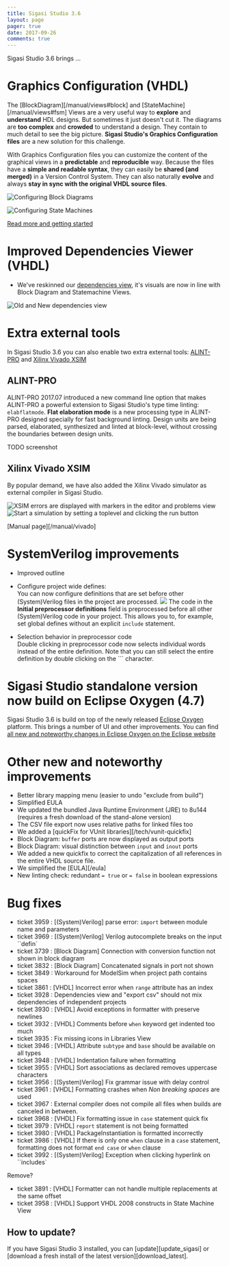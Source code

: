 ```yaml
---
title: Sigasi Studio 3.6
layout: page
pager: true
date: 2017-09-26
comments: true
---
```

Sigasi Studio 3.6 brings ...

# Graphics Configuration (VHDL)

The [BlockDiagram][/manual/views#block] and [StateMachine][/manual/views#fsm] Views are a very useful way to **explore** and **understand** HDL designs. But sometimes it just doesn't cut it. The diagrams are **too complex** and **crowded** to understand a design. They contain to much detail to see the big picture.
**Sigasi Studio's Graphics Configuration files** are a new solution for this challenge.

With Graphics Configuration files you can customize the content of the graphical views in a **predictable** and **reproducible** way. Because the files have a **simple and readable syntax**, they can easily be **shared (and merged)** in a Version Control System. They can also naturally **evolve** and always **stay in sync with the original VHDL source files**.

![Configuring Block Diagrams](/releasenotes/3.6/BlockDiagramSlider/BlockDiagram.gif)

![Configuring State Machines](/releasenotes/3.6/StateMachineSlider/StateMachine.gif)

[Read more and getting started](/tech/using-graphics-configuration)

# Improved Dependencies Viewer (VHDL)

- We've reskinned our [dependencies view](/manual/views#dependencies), it's visuals are now in line with Block Diagram and Statemachine Views.

![Old and New dependencies view](/releasenotes/3.6/dependencies_view.png)

# Extra external tools

In Sigasi Studio 3.6 you can also enable two extra external tools: [ALINT-PRO](https://www.aldec.com/en/products/functional_verification/alint-pro) and [Xilinx Vivado XSIM](https://www.xilinx.com/products/design-tools/vivado/simulator.html)

## ALINT-PRO

ALINT-PRO 2017.07 introduced a new command line option that makes ALINT-PRO a powerful extension to Sigasi Studio's type time linting: `elabflatmode`.
**Flat elaboration mode** is a new processing type in ALINT-PRO designed specially for fast background linting. Design units are being parsed, elaborated, synthesized and linted at block-level, without crossing the boundaries between design units.

TODO screenshot

## Xilinx Vivado XSIM

By popular demand, we have also added the Xilinx Vivado simulator as external compiler in Sigasi Studio.

![XSIM errors are displayed with markers in the editor and problems view](/releasenotes/3.6/xsim_compilation_error.png)
![Start a simulation by setting a toplevel and clicking the run button](/releasenotes/3.6/xsim_simulation.png)

[Manual page][/manual/vivado]

# SystemVerilog improvements

* Improved outline
* Configure project wide defines:  
You can now configure definitions that are set before other (System)Verilog files in the project are processed.
![](/releasenotes/3.6/preprocessor_properties.png)
The code in the **Initial preprocessor definitions** field is preprocessed before all other (System)Verilog code in your project. This allows you to, for example, set global defines without an explicit `include` statement.

* Selection behavior in preprocessor code  
Double clicking in preprocessor code now selects individual words instead of the entire definition. Note that you can still select the entire definition by double clicking on the ``` character.

# Sigasi Studio standalone version now build on Eclipse Oxygen (4.7)

Sigasi Studio 3.6 is build on top of the newly released [Eclipse Oxygen](https://eclipse.org/oxygen/) platform. This brings a number of UI and other improvements. You can find [all new and noteworthy changes in Eclipse Oxygen on the Eclipse website](http://www.eclipse.org/eclipse/news/4.7/)

# Other new and noteworthy improvements

* Better library mapping menu (easier to undo "exclude from build")
* Simplified EULA
* We updated the bundled Java Runtime Environment (JRE) to 8u144 (requires a fresh download of the stand-alone version)
* The CSV file export now uses relative paths for linked files too
* We added a [quickFix for VUnit libraries][/tech/vunit-quickfix]
* Block Diagram: `buffer` ports are now displayed as output ports
* Block Diagram: visual distinction between `input` and `inout` ports
* We added a new quickfix to correct the capitalization of all references in the entire VHDL source file.
* We simplified the [EULA][/eula]
* New linting check: redundant `= true` or `= false` in boolean expressions

# Bug fixes

- ticket 3959 : \[(System)Verilog] parse error: `import` between module name and parameters
- ticket 3969 : \[(System)Verilog] Verilog autocomplete breaks on the input ``defin`
- ticket 3739 : \[Block Diagram] Connection with conversion function not shown in block diagram
- ticket 3832 : \[Block Diagram] Concatenated signals in port not shown
- ticket 3849 : Workaround for ModelSim when project path contains spaces
- ticket 3861 : \[VHDL] Incorrect error when `range` attribute has an index
- ticket 3928 : Dependencies view and "export csv" should not mix dependencies of independent projects
- ticket 3930 : \[VHDL] Avoid exceptions in formatter with preserve newlines
- ticket 3932 : \[VHDL] Comments before `when` keyword get indented too much
- ticket 3935 : Fix missing icons in Libraries View
- ticket 3946 : \[VHDL] Attribute `subtype` and `base` should be available on all types
- ticket 3948 : \[VHDL] Indentation failure when formatting
- ticket 3955 : \[VHDL] Sort associations as declared removes uppercase characters
- ticket 3956 : \[(System)Verilog] Fix grammar issue with delay control
- ticket 3961 : \[VHDL] Formatting crashes when _Non breaking spaces_ are used
- ticket 3967 : External compiler does not compile all files when builds are canceled in between.
- ticket 3968 : \[VHDL] Fix formatting issue in `case` statement quick fix
- ticket 3979 : \[VHDL] `report` statement is not being formatted
- ticket 3980 : \[VHDL] PackageInstantiation is formatted incorrectly
- ticket 3986 : \[VHDL] If there is only one `when` clause in a `case` statement, formatting does not format `end case` or `when` clause
- ticket 3992 : \[(System)Verilog] Exception when clicking hyperlink on ``includes`

Remove?
- ticket 3891 : \[VHDL] Formatter can not handle multiple replacements at the same offset
- ticket 3958 : \[VHDL] Support VHDL 2008 constructs in State Machine View

## How to update?

If you have Sigasi Studio 3 installed, you can [update][update_sigasi] or [download a fresh install of the latest version][download_latest].
